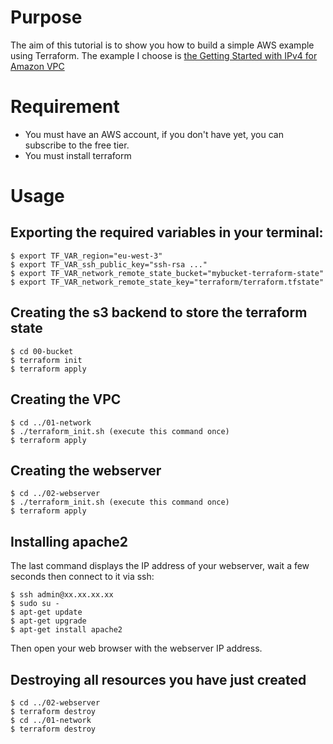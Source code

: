 # Purpose
The aim of this tutorial is to show you how to build a simple AWS example using Terraform.
The example I choose is [the Getting Started with IPv4 for Amazon VPC](https://docs.aws.amazon.com/vpc/latest/userguide/getting-started-ipv4.html?shortFooter=true)

# Requirement
* You must have an AWS account, if you don't have yet, you can subscribe to the free tier.
* You must install terraform

# Usage
## Exporting the required variables in your terminal:
    $ export TF_VAR_region="eu-west-3"
    $ export TF_VAR_ssh_public_key="ssh-rsa ..."
    $ export TF_VAR_network_remote_state_bucket="mybucket-terraform-state"
    $ export TF_VAR_network_remote_state_key="terraform/terraform.tfstate"

## Creating the s3 backend to store the terraform state
    $ cd 00-bucket
    $ terraform init
    $ terraform apply

## Creating the VPC
    $ cd ../01-network
    $ ./terraform_init.sh (execute this command once)
    $ terraform apply

## Creating the webserver
    $ cd ../02-webserver
    $ ./terraform_init.sh (execute this command once)
    $ terraform apply

## Installing apache2
The last command displays the IP address of your webserver, wait a few seconds then connect to it via ssh:

    $ ssh admin@xx.xx.xx.xx
    $ sudo su -
    $ apt-get update
    $ apt-get upgrade
    $ apt-get install apache2

Then open your web browser with the webserver IP address.

## Destroying all resources you have just created
    $ cd ../02-webserver
    $ terraform destroy
    $ cd ../01-network
    $ terraform destroy

